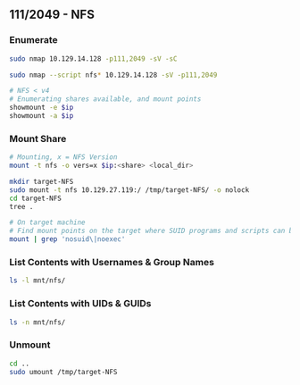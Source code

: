 ## 111/2049 - NFS
### Enumerate
```bash
sudo nmap 10.129.14.128 -p111,2049 -sV -sC

sudo nmap --script nfs* 10.129.14.128 -sV -p111,2049

# NFS < v4
# Enumerating shares available, and mount points
showmount -e $ip
showmount -a $ip
```

### Mount Share
```bash
# Mounting, x = NFS Version
mount -t nfs -o vers=x $ip:<share> <local_dir>

mkdir target-NFS
sudo mount -t nfs 10.129.27.119:/ /tmp/target-NFS/ -o nolock
cd target-NFS
tree .

# On target machine
# Find mount points on the target where SUID programs and scripts can be run from 
mount | grep 'nosuid\|noexec'
```
### List Contents with Usernames & Group Names
```bash
ls -l mnt/nfs/
```
### List Contents with UIDs & GUIDs
```bash
ls -n mnt/nfs/
```
### Unmount
```bash
cd ..
sudo umount /tmp/target-NFS
```
